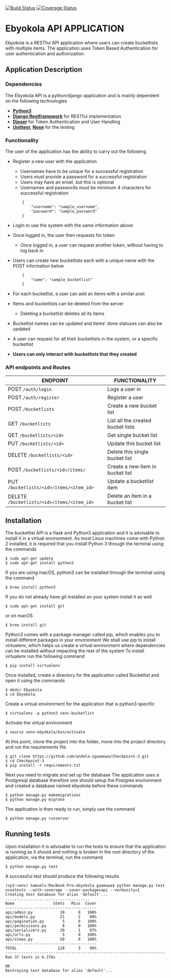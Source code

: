 [![Build Status](https://travis-ci.org/andela-sgaamuwa/Checkpoint-3.svg?branch=develop)](https://travis-ci.org/andela-sgaamuwa/Checkpoint-3)
[![Coverage Status](https://coveralls.io/repos/github/andela-sgaamuwa/Checkpoint-3/badge.svg?branch=develop)](https://coveralls.io/github/andela-sgaamuwa/Checkpoint-3?branch=develop)
# Ebyokola API APPLICATION 
Ebyokola is a RESTful API application where users can create bucketlists with multiple items.
The application uses Token Based Authentication for user authentication and authorization.

## Application Description

### Dependencies
The Ebyokola API is a python/django application and is mainly dependent on the following technologies

* **[Python3](https://www.python.org/download/releases/3.0/)**
* **[Django Restframework](http://www.django-rest-framework.org/)** for RESTful implementation
* **[Djoser](https://github.com/sunscrapers/djoser)** for Token Authentication and User Handling
* **[Unittest](https://docs.python.org/2/library/unittest.html)**, **[Nose](http://nose.readthedocs.io/en/latest/)** for the testing

### Functionality
The user of the application has the ability to carry out the following

* Register a new user with the application 
    * Usernames have to be unique for a successful registration
    * Users must provide a password for a successful registration
    * Users may have an email, but this is optional
    * Usernames and passwords must be minimum 4 characters for successful registration 
    ```
        {
            "username": "sample_username",
            "password": "sample_password"
        }
    ```

* Login to use the system with the same information above

* Once logged in, the user then requests for token
    * Once logged in, a user can request another token, without having to log back in 

* Users can create new bucketlists each with a unique name with the POST information below
    ```
        {
            "name": "sample_bucketlist"
        }
    ```

* For each bucketlist, a user can add an items with a similar post

* Items and bucketlists can be deleted from the server
    * Deleting a bucketlist deletes all its items

* Bucketlist names can be updated and Items' done statuses can also be updated

* A user can request for all their bucketlists in the system, or a specific bucketlist

* **Users can only interact with bucketlists that they created**

### API endpoints and Routes 

|ENDPOINT | FUNCTIONALITY|
|--- | ---
|POST ```/auth/login``` | Logs a user in|
|POST ```/auth/register``` | Register a user|
|POST ```/bucketlists```| Create a new bucket list|
|GET ```/bucketlists``` | List all the created bucket lists|
|GET ```/bucketlists/<id>```| Get single bucket list|
|PUT ```/bucketlists/<id>```| Update this bucket list|
|DELETE ```/bucketlists/<id>```| Delete this single bucket list|
|POST ```/bucketlists/<id>/items/```| Create a new item in bucket list|
|PUT ```/bucketlists/<id>/items/<item_id>```|Update a bucketlist item|
|DELETE ```/bucketlists/<id>/items/<item_id>```| Delete an item in a bucket list|

## Installation
The bucketlist API is a flask and Python3 application and it is advisable to install it in a virtual environment. 
As most Linux machines come with Python 2 installed, it is required that you install Python 3 through the terminal using the commands 
```
$ sudo apt-get update 
$ sudo apt-get install python3 
```
If you are using macOS, python3 can be installed through the terminal using the command
```
$ brew install python3
```
If you do not already have git installed on your system install it as well
```
$ sudo apt-get install git
```
or on macOS
```
$ brew install git
```
Python3 comes with a package manager called pip, which enables you to install different packages in your environment 
We shall use pip to install virtualenv, which helps us create a virtual environment where dependencies can be installed without impacting the rest of the system
To install virtualenv run the following command 
```
$ pip install virtualenv
```
Once installed, create a directory for the application called Bucketlist and open it using the commands
```
$ mkdir Ebyokola
$ cd Ebyokola
```
Create a virtual environment for the application that is python3 specific 
```
$ virtualenv -p python3 venv-bucketlist
```
Activate the virtual environment 
```
$ source venv-ebyokola/bin/activate 
```
At this point, clone the project into the folder, move into the project directory and run the requirements file
```
$ git clone https://github.com/andela-sgaamuwa/Checkpoint-3.git
$ cd Checkpoint-3
$ pip install -r requirements.txt
```
Next you need to migrate and set up the database
The application uses a Postgresql database therefore one should setup the Postgres environment and created a database named ebyokola before these commands
```
$ python manage.py makemigrations
$ python manage.py migrate
```
The application is then ready to run, simply use the command 
```
$ python manage.py runserver
```

## Running tests
Upon installation it is advisable to run the tests to ensure that the application is running as it should and nothing is broken
In the root directory of the application, via the terminal, run the command
```
$ python manage.py test
```
A successful test should produce the following results 
```
(cp3-venv) Samuels-MacBook-Pro:ebyokola gaamuwa$ python manage.py test
nosetests --with-coverage --cover-package=api --verbosity=1
Creating test database for alias 'default'...
.....................................
Name                 Stmts   Miss  Cover
----------------------------------------
api/admin.py            10      0   100%
api/models.py           21      2    90%
api/pagination.py        5      0   100%
api/permissions.py       8      0   100%
api/serializers.py      29      1    97%
api/urls.py              5      0   100%
api/views.py            50      0   100%
----------------------------------------
TOTAL                  128      3    98%
----------------------------------------------------------------------
Ran 37 tests in 6.376s

OK
Destroying test database for alias 'default'...
```